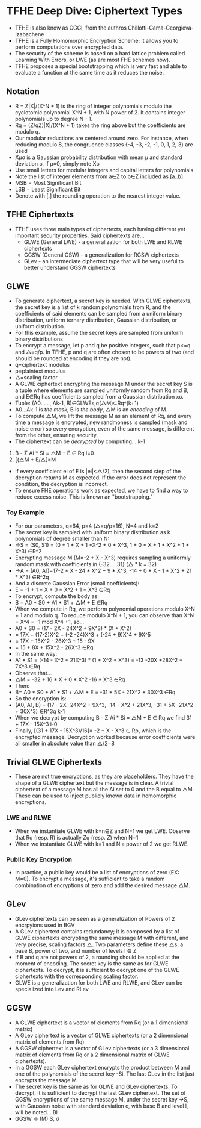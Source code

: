 # TFHE Deep Dive: Ciphertext Types
* TFHE is also know as CGGI, from the authros Chillotti-Gama-Georgieva-Izabachene
* TFHE is a Fully Homomorphic Encryption Scheme; it allows you to perform computations over encrypted data.
* The security of the scheme is based on a hard lattice problem called Learning With Errors, or LWE (as are most FHE schemes now).
* TFHE proposes a special bootstrapping which is very fast and able to evaluate a function at the same time as it reduces the noise.
## Notation
* R = Z|X|/(X^N + 1) is the ring of integer polynomials modulo the cyclotomic polynomial X^N + 1, with N power of 2. It contains integer polynomials up to degree N - 1.
* Rq = (Z/qZ)|X|/(X^N + 1) takes the ring above but the coefficients are modulo q.
* Our modular reductions are centered around zero. For instance, when reducing modulo 8, the congruence classes {-4, -3, -2, -1, 0, 1, 2, 3} are used
* Xμσ is a Gaussian probability distribution with mean μ and standard deviation σ. If μ=0, simply note Xσ
* Use small letters for modular integers and capital letters for polynomials
* Note the list of integer elements from a∈Z to b∈Z included as [a..b]
* MSB = Most Significant Bit
* LSB = Least Significant Bit
* Denote with [.] the rounding operation to the nearest integer value.

## TFHE Ciphertexts
* TFHE uses three main types of ciphertexts, each having different yet important security properties. Said ciphertexts are...
  * GLWE (General LWE) - a generalization for both LWE and RLWE ciphertexts
  * GGSW (General GSW) - a generalization for RGSW ciphertexts
  * GLev - an intermediate ciphertext type that will be very useful to better understand GGSW ciphertexts
 
## GLWE
* To generate ciphertext, a secret key is needed. With GLWE ciphertexts, the secret key is a list of k random polynomials from R, and the coefficients of said elements can be sampled from a uniform binary distribution, uniform ternary distribution, Gaussian distribution, or uniform distribution.
* For this example, assume the secret keys are sampled from uniform binary distributions
* To encrypt a message, let p and q be positive integers, such that p<=q and △=q/p. In TFHE, p and q are often chosen to be powers of two (and should be rounded at encoding if they are not).
* q=ciphertext modulus
* p=plaintext modulus
* △=scaling factor
* A GLWE ciphertext encrypting the message M under the secret key S is a tuple where elements are sampled uniformly random from Rq and B, and E∈Rq has coefficients sampled from a Gaussian distribution xσ.
* Tuple: (A0......, Ak-1, B)∈GLWEs,σ(△M)⊆Rq^(k+1)
* A0...Ak-1 is _the mask_, B is _the body_,  △M is an _encoding_ of M.
* To compute △M, we lift the message M as an element of Rq, and every time a message is encrypted, new randmoness is sampled (mask and noise error) so every encryption, even of the same message, is different from the other, ensuring security.
* The ciphertext can be _decrypted_ by computing...
         k-1
 1. B -  Σ Ai * Si = △M + E ∈ Rq
         i=0
 2.  [(△M + E/△]=M
* If every coefficient ei of E is |ei|<△/2), then the second step of the decryption returns M as expected. If the error does not represent the condition, the decryption is incorrect.
* To ensure FHE operations work as expected, we have to find a way to reduce excess noise. This is known an "bootstrapping."
### Toy Example
* For our parameters, q=64, p=4 (△=q/p=16), N=4 and k=2
* The secret key is sampled with uniform binary distribution as k polynomials of degree smaller than N:
 * ->S = (S0, S1) = (0 + 1 * X + 1 *X^2 + 0 * X^3, 1 + 0 * X + 1 * X^2 + 1 * X^3) ∈R^2
* Encrypting message M (M=-2 + X - X^3) requires sampling a uniformly random mask with coefficients in {-32.....31} (△ * k = 32)
 * ->A = (A0, A1)=17-2 * X - 24 * X^2 + 9 * X^3, -14 + 0 * X - 1 * X^2 + 21 * X^3) ∈R^2q
*  And a discrete Gaussian Error (small coefficients):
 * E = -1 + 1 * X + 0 * X^2 + 1 * X^3 ∈Rq
* To encrypt, compute the body as:
 * B = A0 * S0 + A1 * S1 +  △M + E ∈Rq
* When we compute in Rq, we perform polynomial operations modulo X^N + 1 and modulo q. To reduce modulo X^N + 1, you can observe than X^N = X^4 = -1 mod X^4 +1, so...
 * A0 * S0 = (17 - 2X - 24X^2 + 9X^3) * (X + X^2)
 * = 17X + (17-2)X^2 + (-2 -24)X^3 + (-24 + 9)X^4 + 9X^5
 * = 17X + 15X^2 - 26X^3 + 15 - 9X
 * = 15 + 8X + 15X^2 - 26X^3 ∈Rq
* In the same way:
 * A1 * S1 = (-14 - X^2 + 21X^3) * (1 + X^2 + X^3) = -13 -20X +28X^2 + 7X^3 ∈Rq
* Observe that...
 * △M = -32 + 16 * X + 0 * X^2 -16 * X^3 ∈Rq
* Then:
 * B= A0 * S0 + A1 * S1 + △M + E = -31 + 5X - 21X^2 + 30X^3 ∈Rq
* So the encryption is:
 * (A0, A1, B) = (17 - 2X -24X^2 + 9X^3, -14 - X^2 + 21X^3, -31 + 5X -21X^2 + 30X^3) ∈R^3q                                k-1
* When we decrypt by computing  B -  Σ Ai * Si = △M + E ∈ Rq we find 31 + 17X - 15X^3
                                     i-0
* Finally, [(31 + 17X - 15X^3)/16]= -2 + X - X^3 ∈ Rp, which is the encrypted message. Decryption worked because error coefficients were all smaller in absolute value than △/2=8

## Trivial GLWE Ciphertexts
* These are not true encryptions, as they are placeholders. They have the shape of a GLWE ciphertext but the message is in clear. A trivial ciphertext of a message M has all the Ai set to 0 and the B equal to △M. These can be used to inject publicly known data in homomorphic encryptions.
### LWE and RLWE
* When we instantiate GLWE with k=n∈Z and N=1 we get LWE. Observe that Rq (resp. R) is actually Zq (resp. Z) when N=1
* When we instantiate GLWE with k=1 and N a power of 2 we get RLWE.
### Public Key Encryption
* In practice, a public key would be a list of encryptions of zero (EX: M=0). To encrypt a message, it's sufficient to take a random combination of encryptions of zero and add the desired message △M.

## GLev
* GLev ciphertexts can be seen as a generalization of Powers of 2 encrpyions used in BGV
* A GLev ciphertext contains redundancy; it is composed by a list of GLWE ciphertexts encrypting the same message M with different, and very precise, scaling factors △. Two parameters define these △s, a base B, power of two, and number of levels l ∈ Z
* If B and q are not powers of 2, a rounding should be applied at the moment of encoding. The secret key is the same as for GLWE ciphertexts. To decrypt, it is sufficient to decrypt one of the GLWE ciphertexts with the corresponding scaling factor.
* GLWE is a generalization for both LWE and RLWE, and GLev can be specialized into Lev and RLev

## GGSW
* A GLWE ciphertext is a vector of elements from Rq (or a 1 dimensional matrix)
* A GLev ciphertext is a vector of GLWE ciphertexts (or a 2 dimensional matrix of elements from Rq)
* A GGSW ciphertext is a vector of GLev ciphertexts (or a 3 dimensional matrix of elements from Rq or a 2 dimensional matrix of GLWE ciphertexts).
* In a GGSW each GLev ciphertext encrypts the product between M and one of the polynomials of the secret key -Si. The last GLev in the list just encrypts the message M
* The secret key is the same as for GLWE and GLev ciphertexts. To decrypt, it is sufficient to decrypt the last GLev ciphertext. The set of GGSW encryptions of the same message M, under the secret key ->S, with Gaussian noise with standard deviation σ, with base B and level l, will be noted...
        Bl
 * GGSW -> (M)
        S, σ
